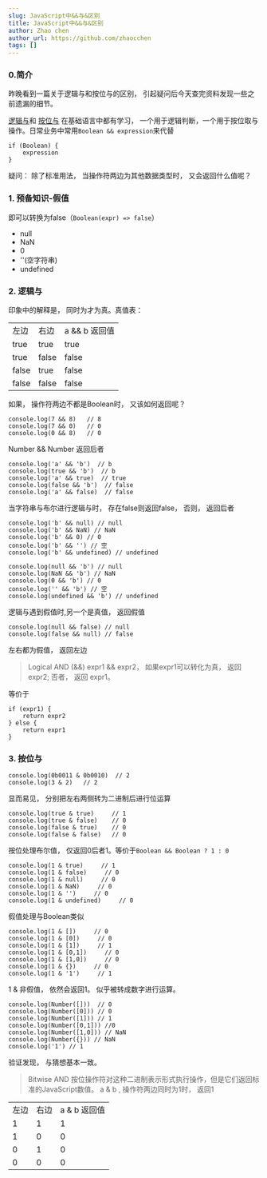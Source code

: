```yaml
---
slug: JavaScript中&&与&区别
title: JavaScript中&&与&区别
author: Zhao chen
author_url: https://github.com/zhaocchen
tags: []
---
```



### 0.简介


昨晚看到一篇关于逻辑与和按位与的区别， 引起疑问后今天查完资料发现一些之前遗漏的细节。


[逻辑与](https://developer.mozilla.org/en-US/docs/Web/JavaScript/Reference/Operators/Logical_Operators)和
[按位与](https://developer.mozilla.org/en-US/docs/Web/JavaScript/Reference/Operators/Bitwise_Operators)
在基础语言中都有学习， 一个用于逻辑判断，一个用于按位取与操作。日常业务中常用`Boolean && expression`来代替


```
if (Boolean) {
    expression
}
```


疑问： 除了标准用法， 当操作符两边为其他数据类型时， 又会返回什么值呢？


### 1. 预备知识-假值


即可以转换为false（`Boolean(expr) => false`）


- null
- NaN
- 0
- ''(空字符串)
- undefined



### 2. 逻辑与


印象中的解释是， 同时为才为真。真值表：

|  |  |  |
| --- | --- | --- |
| 左边 | 右边 | a && b 返回值 |
| true | true | true |
| true | false | false |
| false | true | false |
| false | false | false |



如果， 操作符两边不都是Boolean时， 又该如何返回呢？


```
console.log(7 && 8)   // 8
console.log(7 && 0)   // 0
console.log(0 && 8)   // 0
```


Number && Number 返回后者


```
console.log('a' && 'b')  // b
console.log(true && 'b')  // b
console.log('a' && true)  // true
console.log(false && 'b')  // false
console.log('a' && false)  // false
```


当字符串与布尔进行逻辑与时， 存在false则返回false， 否则， 返回后者


```
console.log('b' && null) // null
console.log('b' && NaN) // NaN
console.log('b' && 0) // 0
console.log('b' && '') // 空
console.log('b' && undefined) // undefined

console.log(null && 'b') // null
console.log(NaN && 'b') // NaN
console.log(0 && 'b') // 0
console.log('' && 'b') // 空
console.log(undefined && 'b') // undefined
```


逻辑与遇到假值时,另一个是真值， 返回假值


```
console.log(null && false) // null
console.log(false && null) // false
```


左右都为假值， 返回左边


> Logical AND (&&)
> expr1 && expr2， 如果expr1可以转化为真， 返回expr2; 否者， 返回 expr1。



等价于


```
if (expr1) {
    return expr2
} else {
    return expr1
}
```


### 3. 按位与


```
console.log(0b0011 & 0b0010)  // 2
console.log(3 & 2)   // 2
```


显而易见， 分别把左右两侧转为二进制后进行位运算


```
console.log(true & true)     // 1
console.log(true & false)    // 0
console.log(false & true)    // 0
console.log(false & false)   // 0
```


按位处理布尔值， 仅返回0后者1。等价于`Boolean && Boolean ? 1 : 0`


```
console.log(1 & true)     // 1
console.log(1 & false)     // 0
console.log(1 & null)     // 0
console.log(1 & NaN)     // 0
console.log(1 & '')     // 0
console.log(1 & undefined)     // 0
```


假值处理与Boolean类似


```
console.log(1 & [])     // 0
console.log(1 & [0])     // 0
console.log(1 & [1])     // 1
console.log(1 & [0,1])     // 0
console.log(1 & [1,0])     // 0
console.log(1 & {})     // 0
console.log(1 & '1')     // 1
```


1 & 非假值， 依然会返回1。 似乎被转成数字进行运算。


```
console.log(Number([]))  // 0
console.log(Number([0])) // 0 
console.log(Number([1])) // 1
console.log(Number([0,1])) //0
console.log(Number([1,0])) // NaN
console.log(Number({})) // NaN
console.log('1') // 1
```


验证发现， 与猜想基本一致。


> Bitwise AND
> 按位操作符对这种二进制表示形式执行操作，但是它们返回标准的JavaScript数值。
> a & b	, 操作符两边同时为1时， 返回1

|  |  |  |
| --- | --- | --- |
| 左边 | 右边 | a & b 返回值 |
| 1 | 1 | 1 |
| 1 | 0 | 0 |
| 0 | 1 | 0 |
| 0 | 0 | 0 |
